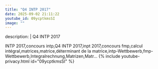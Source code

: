 ```yaml
---
title: "Q4 INTP 2017"
date: 2025-09-02 21:11:22 
youtube_id: 09ycptkmsSI
image: ""
---
```

description: |
  Q4 INTP 2017
  
  
  INTP 2017,concours intp,Q4 INTP 2017,inpt 2017,concours fmp,calcul intégral,matrices,matrice,déterminant de la matrice,intp-Wettbewerb,fmp-Wettbewerb,Integralrechnung,Matrizen,Matr...
{% include youtube-privacy.html id="09ycptkmsSI" %}
